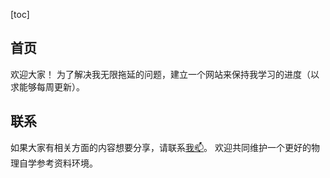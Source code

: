 [toc]
## 首页
欢迎大家！
为了解决我无限拖延的问题，建立一个网站来保持我学习的进度（以求能够每周更新）。

## 联系
如果大家有相关方面的内容想要分享，请联系[我📫](mailto:shieldwty@pku.edu.cn)。
欢迎共同维护一个更好的物理自学参考资料环境。
